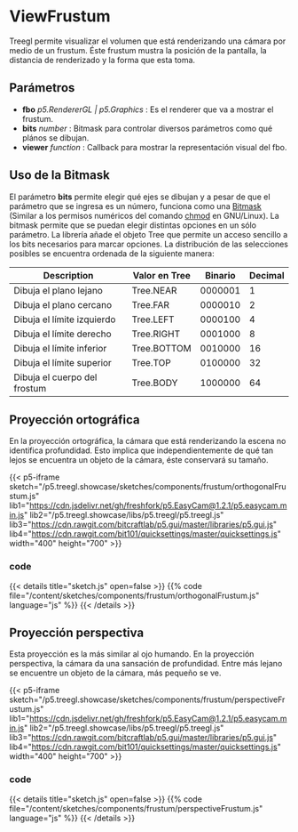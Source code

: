 # ViewFrustum

Treegl permite visualizar el volumen que está renderizando una cámara por medio de un frustum. Éste frustum mustra la posición de la pantalla, la distancia de renderizado y la forma que esta toma. 

## Parámetros 

- **fbo** *p5.RendererGL | p5.Graphics* : Es el renderer que va a mostrar el frustum. 
- **bits** *number* : Bitmask para controlar diversos parámetros como qué plános se dibujan.
- **viewer** *function* : Callback para mostrar la representación visual del fbo.

## Uso de la Bitmask

El parámetro **bits** permite elegir qué ejes se dibujan y a pesar de que el parámetro que se ingresa es un número, funciona como una [Bitmask](https://en.wikipedia.org/wiki/Mask_(computing)) (Similar a los permisos numéricos del comando [chmod](https://en.wikipedia.org/wiki/Chmod#Numerical_permissions) en GNU/Linux). La bitmask permite que se puedan elegir distintas opciones en un sólo parámetro. La librería añade el objeto Tree que permite un acceso sencillo a los bits necesarios para marcar opciones. La distribución de las selecciones posibles se encuentra ordenada de la siguiente manera: 

| Description | Valor en Tree | Binario | Decimal |
| ----------- | ----------- | ----------- | ----------- |
| Dibuja el plano lejano | Tree.NEAR | 0000001 | 1 |
| Dibuja el plano cercano | Tree.FAR | 0000010 | 2 |
| Dibuja el límite izquierdo | Tree.LEFT | 0000100 | 4 |
| Dibuja el límite derecho | Tree.RIGHT | 0001000 | 8 |
| Dibuja el límite inferior | Tree.BOTTOM | 0010000 | 16 |
| Dibuja el límite superior | Tree.TOP | 0100000 | 32 |
| Dibuja el cuerpo del frostum | Tree.BODY | 1000000 | 64 |

## Proyección ortográfica

En la proyección ortográfica, la cámara que está renderizando la escena no identifica profundidad. Esto implica que independientemente de qué tan lejos se encuentra un objeto de la cámara, éste conservará su tamaño. 

{{< p5-iframe sketch="/p5.treegl.showcase/sketches/components/frustum/orthogonalFrustum.js" lib1="https://cdn.jsdelivr.net/gh/freshfork/p5.EasyCam@1.2.1/p5.easycam.min.js" lib2="/p5.treegl.showcase/libs/p5.treegl/p5.treegl.js" lib3="https://cdn.rawgit.com/bitcraftlab/p5.gui/master/libraries/p5.gui.js" lib4="https://cdn.rawgit.com/bit101/quicksettings/master/quicksettings.js" width="400" height="700" >}}

### code 

{{< details title="sketch.js" open=false >}}
{{% code file="/content/sketches/components/frustum/orthogonalFrustum.js" language="js" %}}
{{< /details >}}

## Proyección perspectiva

Esta proyección es la más similar al ojo humando. En la proyección perspectiva, la cámara da una sansación de profundidad. Entre más lejano se encuentre un objeto de la cámara, más pequeño se ve.

{{< p5-iframe sketch="/p5.treegl.showcase/sketches/components/frustum/perspectiveFrustum.js" lib1="https://cdn.jsdelivr.net/gh/freshfork/p5.EasyCam@1.2.1/p5.easycam.min.js" lib2="/p5.treegl.showcase/libs/p5.treegl/p5.treegl.js" lib3="https://cdn.rawgit.com/bitcraftlab/p5.gui/master/libraries/p5.gui.js" lib4="https://cdn.rawgit.com/bit101/quicksettings/master/quicksettings.js" width="400" height="700" >}}

### code 

{{< details title="sketch.js" open=false >}}
{{% code file="/content/sketches/components/frustum/perspectiveFrustum.js" language="js" %}}
{{< /details >}}

